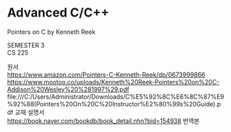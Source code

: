 # Advanced C/C++
Pointers on C
by Kenneth Reek

SEMESTER 3<br>
CS 225

원서<br>
https://www.amazon.com/Pointers-C-Kenneth-Reek/dp/0673999866<br>
https://www.mootoo.co/uploads/Kenneth%20Reek-Pointers%20on%20C-Addison%20Wesley%20%281997%29.pdf<br>
file:///C:/Users/Administrator/Downloads/C%E5%92%8C%E6%8C%87%E9%92%88(Pointers%20On%20C%20Instructor%E2%80%99s%20Guide).pdf 교재 설명서 <br>
https://book.naver.com/bookdb/book_detail.nhn?bid=154938 번역본
